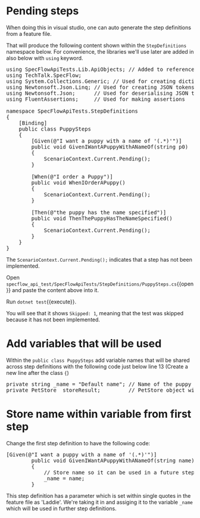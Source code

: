 
# Pending steps

When doing this in visual studio, one can auto generate the step definitions from a feature file.

That will produce the following content shown within the `StepDefinitions` namespace below.
For convenience, the libraries we'll use later are added in also below with `using` keyword.

<pre class="file" data-target="clipboard">
using SpecFlowApiTests.Lib.ApiObjects; // Added to reference the Api Object we defined previously
using TechTalk.SpecFlow;
using System.Collections.Generic; // Used for creating dictionaries
using Newtonsoft.Json.Linq; // Used for creating JSON tokens
using Newtonsoft.Json;      // Used for deserialising JSON to C# objects
using FluentAssertions;     // Used for making assertions

namespace SpecFlowApiTests.StepDefinitions
{
    [Binding]
    public class PuppySteps
    {
        [Given(@"I want a puppy with a name of '(.*)'")]
        public void GivenIWantAPuppyWithANameOf(string p0)
        {
            ScenarioContext.Current.Pending();
        }
        
        [When(@"I order a Puppy")]
        public void WhenIOrderAPuppy()
        {
            ScenarioContext.Current.Pending();
        }
        
        [Then(@"the puppy has the name specified")]
        public void ThenThePuppyHasTheNameSpecified()
        {
            ScenarioContext.Current.Pending();
        }            
    }
}
</pre>

The `ScenarioContext.Current.Pending();` indicates that a step has not been implemented. 

Open `specflow_api_test/SpecFlowApiTests/StepDefinitions/PuppySteps.cs`{{open}} and paste the content above into it.

Run `dotnet test`{{execute}}. 

You will see that it shows `Skipped: 1`, meaning that the test was skipped because it has not been implemented.

# Add variables that will be used

Within the `public class PuppySteps` add variable names that will be shared across step definitions with the following code just below line 13 (Create a new line after the class `{`)

<pre class="file" data-target="clipboard">
private string _name = "Default name"; // Name of the puppy
private PetStore _storeResult;         // PetStore object with Id, Name, Status properties
</pre>

# Store name within variable from first step

Change the first step definition to have the following code:

<pre class="file" data-target="clipboard">
[Given(@"I want a puppy with a name of '(.*)'")]
        public void GivenIWantAPuppyWithANameOf(string name)
        {
            // Store name so it can be used in a future step
            _name = name;
        }
</pre>

This step definition has a parameter which is set within single quotes in the feature file as 'Laddie'. We're taking it in and assiging it to the variable `_name` which
will be used in further step definitions. 
